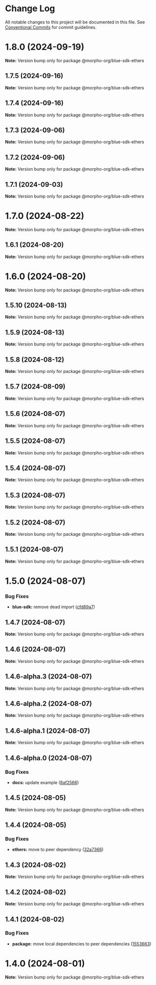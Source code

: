# Change Log

All notable changes to this project will be documented in this file.
See [Conventional Commits](https://conventionalcommits.org) for commit guidelines.

# 1.8.0 (2024-09-19)

**Note:** Version bump only for package @morpho-org/blue-sdk-ethers

## 1.7.5 (2024-09-16)

**Note:** Version bump only for package @morpho-org/blue-sdk-ethers

## 1.7.4 (2024-09-16)

**Note:** Version bump only for package @morpho-org/blue-sdk-ethers

## 1.7.3 (2024-09-06)

**Note:** Version bump only for package @morpho-org/blue-sdk-ethers

## 1.7.2 (2024-09-06)

**Note:** Version bump only for package @morpho-org/blue-sdk-ethers

## 1.7.1 (2024-09-03)

**Note:** Version bump only for package @morpho-org/blue-sdk-ethers

# 1.7.0 (2024-08-22)

**Note:** Version bump only for package @morpho-org/blue-sdk-ethers

## 1.6.1 (2024-08-20)

**Note:** Version bump only for package @morpho-org/blue-sdk-ethers

# 1.6.0 (2024-08-20)

**Note:** Version bump only for package @morpho-org/blue-sdk-ethers

## 1.5.10 (2024-08-13)

**Note:** Version bump only for package @morpho-org/blue-sdk-ethers

## 1.5.9 (2024-08-13)

**Note:** Version bump only for package @morpho-org/blue-sdk-ethers

## 1.5.8 (2024-08-12)

**Note:** Version bump only for package @morpho-org/blue-sdk-ethers

## 1.5.7 (2024-08-09)

**Note:** Version bump only for package @morpho-org/blue-sdk-ethers

## 1.5.6 (2024-08-07)

**Note:** Version bump only for package @morpho-org/blue-sdk-ethers

## 1.5.5 (2024-08-07)

**Note:** Version bump only for package @morpho-org/blue-sdk-ethers

## 1.5.4 (2024-08-07)

**Note:** Version bump only for package @morpho-org/blue-sdk-ethers

## 1.5.3 (2024-08-07)

**Note:** Version bump only for package @morpho-org/blue-sdk-ethers

## 1.5.2 (2024-08-07)

**Note:** Version bump only for package @morpho-org/blue-sdk-ethers

## 1.5.1 (2024-08-07)

**Note:** Version bump only for package @morpho-org/blue-sdk-ethers

# 1.5.0 (2024-08-07)

### Bug Fixes

* **blue-sdk:** remove dead import ([cfd89a7](https://github.com/morpho-org/sdks/commit/cfd89a7dcb207bafb76c3294c1e96ab553c1568a))

## 1.4.7 (2024-08-07)

**Note:** Version bump only for package @morpho-org/blue-sdk-ethers

## 1.4.6 (2024-08-07)

**Note:** Version bump only for package @morpho-org/blue-sdk-ethers

## 1.4.6-alpha.3 (2024-08-07)

**Note:** Version bump only for package @morpho-org/blue-sdk-ethers

## 1.4.6-alpha.2 (2024-08-07)

**Note:** Version bump only for package @morpho-org/blue-sdk-ethers

## 1.4.6-alpha.1 (2024-08-07)

**Note:** Version bump only for package @morpho-org/blue-sdk-ethers

## 1.4.6-alpha.0 (2024-08-07)

### Bug Fixes

* **docs:** update example ([8af2566](https://github.com/morpho-org/sdks/commit/8af2566689c8c1ba70d20797e83837e9d0359108))

## 1.4.5 (2024-08-05)

**Note:** Version bump only for package @morpho-org/blue-sdk-ethers

## 1.4.4 (2024-08-05)

### Bug Fixes

* **ethers:** move to peer dependency ([32a7366](https://github.com/morpho-org/sdks/commit/32a7366e2a83a6a98bb0be69fc9d88f650174bf7))

## 1.4.3 (2024-08-02)

**Note:** Version bump only for package @morpho-org/blue-sdk-ethers

## 1.4.2 (2024-08-02)

**Note:** Version bump only for package @morpho-org/blue-sdk-ethers

## 1.4.1 (2024-08-02)

### Bug Fixes

* **package:** move local dependencies to peer dependencies ([1553663](https://github.com/morpho-org/sdks/commit/15536638c4564743b9d96de17b34739346b3b3e0))

# 1.4.0 (2024-08-01)

**Note:** Version bump only for package @morpho-org/blue-sdk-ethers
